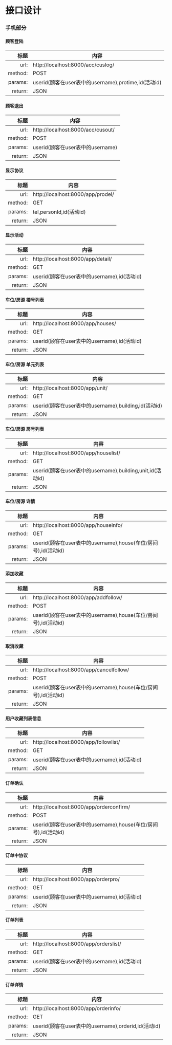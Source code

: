 # 接口设计
### 手机部分
#### 顾客登陆
标题|内容
---:|---|
url:|http://localhost:8000/acc/cuslog/
method:|POST
params:|userid(顾客在user表中的username),protime,id(活动id)
return:|JSON

#### 顾客退出
标题|内容
---:|---|
url:|http://localhost:8000/acc/cusout/
method:|POST
params:|userid(顾客在user表中的username)
return:|JSON

#### 显示协议
标题|内容
---:|---|
url:|http://localhost:8000/app/prodel/
method:|GET
params:|tel,personId,id(活动id)
return:|JSON

#### 显示活动
标题|内容
---:|---|
url:|http://localhost:8000/app/detail/
method:|GET
params:|userid(顾客在user表中的username),id(活动id)
return:|JSON

#### 车位/房源 楼号列表
标题|内容
---:|---|
url:|http://localhost:8000/app/houses/
method:|GET
params:|userid(顾客在user表中的username),id(活动id)
return:|JSON

#### 车位/房源 单元列表
标题|内容
---:|---|
url:|http://localhost:8000/app/unit/
method:|GET
params:|userid(顾客在user表中的username),building,id(活动id)
return:|JSON

#### 车位/房源 房号列表
标题|内容
---:|---|
url:|http://localhost:8000/app/houselist/
method:|GET
params:|userid(顾客在user表中的username),building,unit,id(活动id)
return:|JSON

#### 车位/房源 详情
标题|内容
---:|---|
url:|http://localhost:8000/app/houseinfo/
method:|GET
params:|userid(顾客在user表中的username),house(车位/房间号),id(活动id)
return:|JSON

#### 添加收藏
标题|内容
---:|---|
url:|http://localhost:8000/app/addfollow/
method:|POST
params:|userid(顾客在user表中的username),house(车位/房间号),id(活动id)
return:|JSON

#### 取消收藏
标题|内容
---:|---|
url:|http://localhost:8000/app/cancelfollow/
method:|POST
params:|userid(顾客在user表中的username),house(车位/房间号),id(活动id)
return:|JSON

#### 用户收藏列表信息
标题|内容
---:|---|
url:|http://localhost:8000/app/followlist/
method:|GET
params:|userid(顾客在user表中的username),id(活动id)
return:|JSON

#### 订单确认
标题|内容
---:|---|
url:|http://localhost:8000/app/orderconfirm/
method:|POST
params:|userid(顾客在user表中的username),house(车位/房间号),id(活动id)
return:|JSON

#### 订单中协议
标题|内容
---:|---|
url:|http://localhost:8000/app/orderpro/
method:|GET
params:|userid(顾客在user表中的username),id(活动id)
return:|JSON

#### 订单列表
标题|内容
---:|---|
url:|http://localhost:8000/app/orderslist/
method:|GET
params:|userid(顾客在user表中的username),id(活动id)
return:|JSON

#### 订单详情
标题|内容
---:|---|
url:|http://localhost:8000/app/orderinfo/
method:|GET
params:|userid(顾客在user表中的username),orderid,id(活动id)
return:|JSON